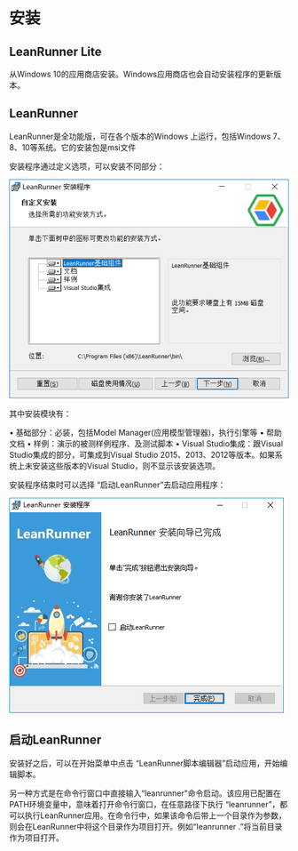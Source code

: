 # 安装

## LeanRunner Lite
从Windows 10的应用商店安装。Windows应用商店也会自动安装程序的更新版本。

## LeanRunner

LeanRunner是全功能版，可在各个版本的Windows 上运行，包括Windows 7、8、10等系统。它的安装包是msi文件

安装程序通过定义选项，可以安装不同部分：

![](/assets/02-install-01.png)

其中安装模块有：

•	基础部分：必装，包括Model Manager(应用模型管理器)，执行引擎等
•	帮助文档
•	样例：演示的被测样例程序、及测试脚本
•	Visual Studio集成：跟Visual Studio集成的部分，可集成到Visual Studio 2015、2013、2012等版本。如果系统上未安装这些版本的Visual Studio，则不显示该安装选项。

安装程序结束时可以选择 “启动LeanRunner”去启动应用程序：

![](/assets/02-install-02.png)

## 启动LeanRunner

安装好之后，可以在开始菜单中点击 “LeanRunner脚本编辑器”启动应用，开始编辑脚本。

另一种方式是在命令行窗口中直接输入“leanrunner"命令启动。该应用已配置在PATH环境变量中，意味着打开命令行窗口，在任意路径下执行 “leanrunner”，都可以执行LeanRunner应用。在命令行中，如果该命令后带上一个目录作为参数，则会在LeanRunner中将这个目录作为项目打开。例如“leanrunner .”将当前目录作为项目打开。

